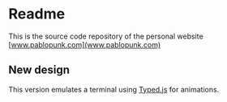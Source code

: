 # Readme
This is the source code repository of the personal website [www.pablopunk.com](www.pablopunk.com)

## New design

This version emulates a terminal using [Typed.js](http://www.mattboldt.com/demos/typed-js/) for animations.